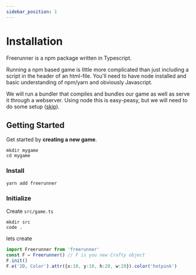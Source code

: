 ```yaml
---
sidebar_position: 1
---
```

# Installation
Freerunner is a npm package written in Typescript.

Running a npm based game is little more complicated than just including a script in the header of an html-file.
You'll need to have node installed and basic understanding of npm/yarn and obviously Javascript.

We will run a bundler that compiles and bundles our game as well as serve it through a webserver. Using node this is easy-peasy, but we will need to do some setup ([skip](quickstart)).

## Getting Started

Get started by **creating a new game**.

```shell
mkdir mygame
cd mygame
```

### Install

```
yarn add freerunner
```

### Initialize
Create `src/game.ts`

```
mkdir src
code .
```

lets create 
```typescript title=game.ts
import Freerunner from 'freerunner'
const F = Freerunner() // F is you new Crafty object
F.init()
F.e('2D, Color').attr({x:10, y:10, h:20, w:20}).color('hotpink')
```